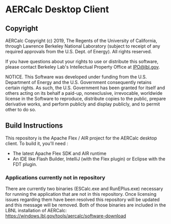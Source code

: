 # AERCalc Desktop Client

## Copyright
AERCalc Copyright (c) 2019, The Regents of the University of California, through Lawrence Berkeley National Laboratory (subject to receipt of any required approvals from the U.S. Dept. of Energy).  All rights reserved.

If you have questions about your rights to use or distribute this software, please contact Berkeley Lab's Intellectual Property Office at IPO@lbl.gov.

NOTICE.  This Software was developed under funding from the U.S. Department of Energy and the U.S. Government consequently retains certain rights.  As such, the U.S. Government has been granted for itself and others acting on its behalf a paid-up, nonexclusive, irrevocable, worldwide license in the Software to reproduce, distribute copies to the public, prepare derivative works, and perform publicly and display publicly, and to permit other to do so.

## Build Instructions

This repository is the Apache Flex / AIR project for the AERCalc desktop client.
To build it, you'll need :
- The latest Apache Flex SDK and AIR runtime
- An IDE like Flash Builder, IntelliJ (with the Flex plugin) or Eclipse with the FDT plugin.

### Applications currently not in repository

There are currently two binaries (ESCalc.exe and RunEPlus.exe) necessary for running the application that are not in this repository.  Once licensing issues regarding them have been resolved this repository will be updated and this message will be removed. Both of those binaries are included in the LBNL installation of AERCalc: https://windows.lbl.gov/tools/aercalc/software-download
